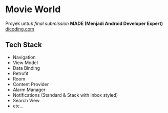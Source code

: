 # Movie World
Proyek untuk *final submission* **MADE (Menjadi Android Developer Expert)** [dicoding.com](https://dicoding.com)

## Tech Stack
- Navigation
- View Model
- Data Binding
- Retrofit
- Room
- Content Provider
- Alarm Manager
- Notifications (Standard & Stack with inbox styled)
- Search View
- etc...
